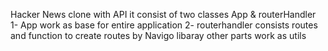 
Hacker News clone with API
it consist of two classes App & routerHandler 
1- App work as base for entire application 
2- routerhandler consists routes and function to create routes by Navigo libaray
other parts work as utils    


